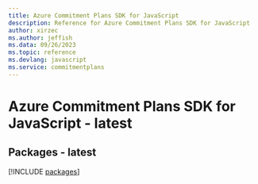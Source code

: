 ```yaml
---
title: Azure Commitment Plans SDK for JavaScript
description: Reference for Azure Commitment Plans SDK for JavaScript
author: xirzec
ms.author: jeffish
ms.data: 09/26/2023
ms.topic: reference
ms.devlang: javascript
ms.service: commitmentplans
---
```

# Azure Commitment Plans SDK for JavaScript - latest
## Packages - latest
[!INCLUDE [packages](commitment-plans-index.md)]
